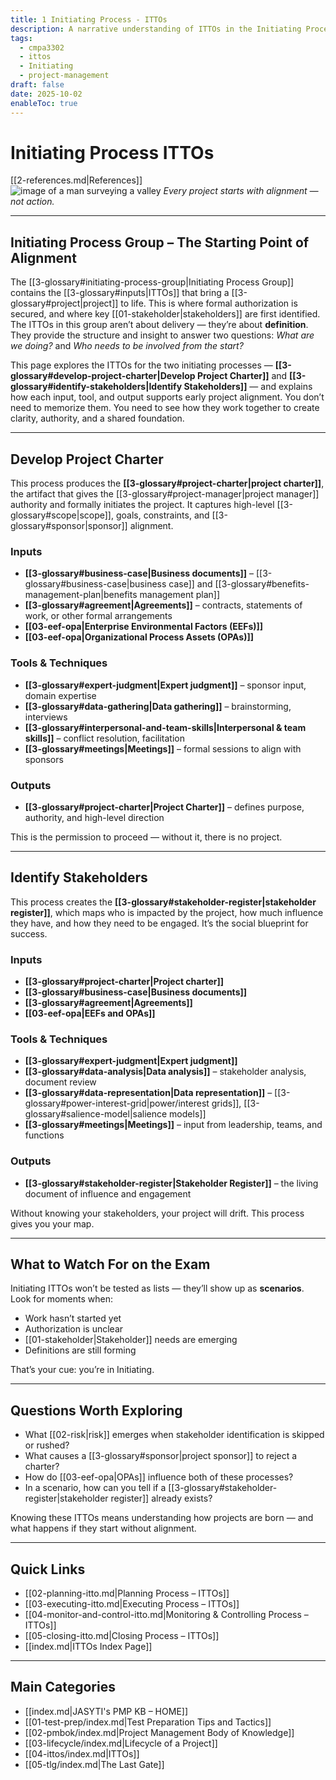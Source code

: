 ```yaml
---
title: 1 Initiating Process - ITTOs
description: A narrative understanding of ITTOs in the Initiating Process Group — how inputs, tools, and outputs shape the roadmap for delivery.
tags:
  - cmpa3302
  - ittos
  - Initiating
  - project-management
draft: false
date: 2025-10-02
enableToc: true
---
```


# Initiating Process ITTOs  
[[2-references.md|References]]  
![image of a man surveying a valley](initiating-itto.png)
*Every project starts with alignment — not action.*

---

## Initiating Process Group – The Starting Point of Alignment

The [[3-glossary#initiating-process-group|Initiating Process Group]] contains the [[3-glossary#inputs|ITTOs]] that bring a [[3-glossary#project|project]] to life. This is where formal authorization is secured, and where key [[01-stakeholder|stakeholders]] are first identified. The ITTOs in this group aren’t about delivery — they’re about **definition**. They provide the structure and insight to answer two questions: *What are we doing?* and *Who needs to be involved from the start?*

This page explores the ITTOs for the two initiating processes — **[[3-glossary#develop-project-charter|Develop Project Charter]]** and **[[3-glossary#identify-stakeholders|Identify Stakeholders]]** — and explains how each input, tool, and output supports early project alignment. You don’t need to memorize them. You need to see how they work together to create clarity, authority, and a shared foundation.

---

## Develop Project Charter

This process produces the **[[3-glossary#project-charter|project charter]]**, the artifact that gives the [[3-glossary#project-manager|project manager]] authority and formally initiates the project. It captures high-level [[3-glossary#scope|scope]], goals, constraints, and [[3-glossary#sponsor|sponsor]] alignment.

### **Inputs**
- **[[3-glossary#business-case|Business documents]]** – [[3-glossary#business-case|business case]] and [[3-glossary#benefits-management-plan|benefits management plan]]  
- **[[3-glossary#agreement|Agreements]]** – contracts, statements of work, or other formal arrangements  
- **[[03-eef-opa|Enterprise Environmental Factors (EEFs)]]**  
- **[[03-eef-opa|Organizational Process Assets (OPAs)]]**

### **Tools & Techniques**
- **[[3-glossary#expert-judgment|Expert judgment]]** – sponsor input, domain expertise  
- **[[3-glossary#data-gathering|Data gathering]]** – brainstorming, interviews  
- **[[3-glossary#interpersonal-and-team-skills|Interpersonal & team skills]]** – conflict resolution, facilitation  
- **[[3-glossary#meetings|Meetings]]** – formal sessions to align with sponsors  

### **Outputs**
- **[[3-glossary#project-charter|Project Charter]]** – defines purpose, authority, and high-level direction  

This is the permission to proceed — without it, there is no project.

---

## Identify Stakeholders

This process creates the **[[3-glossary#stakeholder-register|stakeholder register]]**, which maps who is impacted by the project, how much influence they have, and how they need to be engaged. It’s the social blueprint for success.

### **Inputs**
- **[[3-glossary#project-charter|Project charter]]**  
- **[[3-glossary#business-case|Business documents]]**  
- **[[3-glossary#agreement|Agreements]]**  
- **[[03-eef-opa|EEFs and OPAs]]**

### **Tools & Techniques**
- **[[3-glossary#expert-judgment|Expert judgment]]**  
- **[[3-glossary#data-analysis|Data analysis]]** – stakeholder analysis, document review  
- **[[3-glossary#data-representation|Data representation]]** – [[3-glossary#power-interest-grid|power/interest grids]], [[3-glossary#salience-model|salience models]]  
- **[[3-glossary#meetings|Meetings]]** – input from leadership, teams, and functions  

### **Outputs**
- **[[3-glossary#stakeholder-register|Stakeholder Register]]** – the living document of influence and engagement  

Without knowing your stakeholders, your project will drift. This process gives you your map.

---

## What to Watch For on the Exam

Initiating ITTOs won’t be tested as lists — they’ll show up as **scenarios**. Look for moments when:  
- Work hasn’t started yet  
- Authorization is unclear  
- [[01-stakeholder|Stakeholder]] needs are emerging  
- Definitions are still forming  

That’s your cue: you’re in Initiating.

---

## Questions Worth Exploring

- What [[02-risk|risk]] emerges when stakeholder identification is skipped or rushed?  
- What causes a [[3-glossary#sponsor|project sponsor]] to reject a charter?  
- How do [[03-eef-opa|OPAs]] influence both of these processes?  
- In a scenario, how can you tell if a [[3-glossary#stakeholder-register|stakeholder register]] already exists?  

Knowing these ITTOs means understanding how projects are born — and what happens if they start without alignment.

---

## Quick Links

- [[02-planning-itto.md|Planning Process – ITTOs]]  
- [[03-executing-itto.md|Executing Process – ITTOs]]  
- [[04-monitor-and-control-itto.md|Monitoring & Controlling Process – ITTOs]]  
- [[05-closing-itto.md|Closing Process – ITTOs]]  
- [[index.md|ITTOs Index Page]]  

---

## Main Categories

- [[index.md|JASYTI's PMP KB – HOME]]  
- [[01-test-prep/index.md|Test Preparation Tips and Tactics]]  
- [[02-pmbok/index.md|Project Management Body of Knowledge]]  
- [[03-lifecycle/index.md|Lifecycle of a Project]]  
- [[04-ittos/index.md|ITTOs]]  
- [[05-tlg/index.md|The Last Gate]]  

